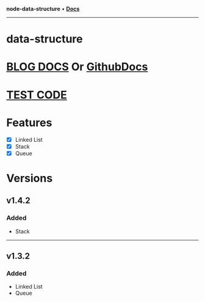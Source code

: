 **node-data-structure** • [**Docs**](modules.md)

***

# data-structure

# [BLOG DOCS](https://nextjs-github-blog.vercel.app/repository-markdown-viewer/data-structure/docs/index/README.md) Or [GithubDocs](https://github.com/jun-young1993/data-structure/tree/main/docs)

# [TEST CODE](https://github.com/jun-young1993/data-structure/tree/main/__test__)

# Features
- [x] Linked List
- [x] Stack
- [x] Queue

# Versions
## v1.4.2
### Added
- Stack
---
## v1.3.2
### Added
- Linked List
- Queue
